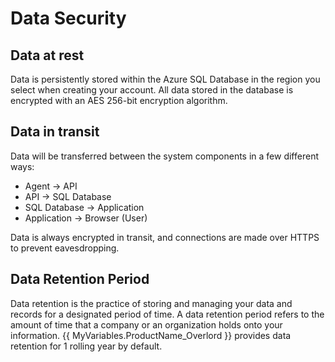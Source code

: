# Data Security

## Data at rest

Data is persistently stored within the Azure SQL Database in the region you select when creating your account. All data stored in the database is encrypted with an AES 256-bit encryption algorithm.

## Data in transit

Data will be transferred between the system components in a few different ways:

- Agent -&gt; API
- API -&gt; SQL Database
- SQL Database -&gt; Application
- Application -&gt; Browser (User)

Data is always encrypted in transit, and connections are made over HTTPS to prevent eavesdropping.

## Data Retention Period

Data retention is the practice of storing and managing your data and records for a designated period of time. A data retention period refers to the amount of time that a  company or an organization holds onto your information. {{ MyVariables.ProductName_Overlord }} provides data retention for 1 rolling year by default.